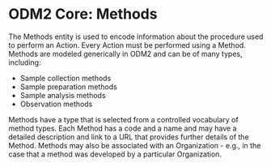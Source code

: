 ODM2 Core: Methods
==================

The Methods entity is used to encode information about the procedure used to perform an Action. Every Action must be performed using a Method. Methods are modeled generically in ODM2 and can be of many types, including:

* Sample collection methods
* Sample preparation methods
* Sample analysis methods
* Observation methods

Methods have a type that is selected from a controlled vocabulary of method types. Each Method has a code and a name and may have a detailed description and link to a URL that provides further details of the Method. Methods may also be associated with an Organization - e.g., in the case that a method was developed by a particular Organization.